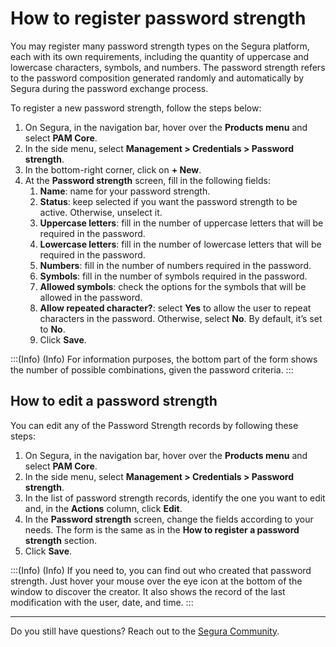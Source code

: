 # How to register password strength

You may register many password strength types on the Segura platform, each with its own requirements, including the quantity of uppercase and lowercase characters, symbols, and numbers. The password strength refers to the password composition generated randomly and automatically by Segura during the password exchange process.

To register a new password strength, follow the steps below:

1. On Segura, in the navigation bar, hover over the **Products menu** and select **PAM Core**.
2. In the side menu, select **Management > Credentials > Password strength**.
3. In the bottom-right corner, click on **+ New**.
4. At the **Password strength** screen, fill in the following fields:
    1. **Name**: name for your password strength.
    2.  **Status**: keep selected if you want the password strength to be active. Otherwise, unselect it.
    3. **Uppercase letters**: fill in the number of uppercase letters that will be required in the password.
    4. **Lowercase letters**: fill in the number of lowercase letters that will be required in the password.
    5. **Numbers**: fill in the number of numbers required in the password.
    6. **Symbols**: fill in the number of symbols required in the password.
    7. **Allowed symbols**: check the options for the symbols that will be allowed in the password.
    8. **Allow repeated character?**: select **Yes** to allow the user to repeat characters in the password. Otherwise, select **No**. By default, it’s set to **No**.
    9. Click **Save**.

:::(Info) (Info)
For information purposes, the bottom part of the form shows the number of possible combinations, given the password criteria.
:::

## How to edit a password strength

You can edit any of the Password Strength records by following these steps:

1. On Segura, in the navigation bar, hover over the **Products menu** and select **PAM Core**.
2. In the side menu, select **Management > Credentials > Password strength**.
3. In the list of password strength records, identify the one you want to edit and, in the **Actions** column, click **Edit**.
4. In the **Password strength** screen, change the fields according to your needs. The form is the same as in the **How to register a password strength** section.
5. Click **Save**.

:::(Info) (Info)
If you need to, you can find out who created that password strength. Just hover your mouse over the eye icon at the bottom of the window to discover the creator. It also shows the record of the last modification with the user, date, and time.
:::

---

Do you still have questions? Reach out to the [Segura Community](https://community.Segura.io/).